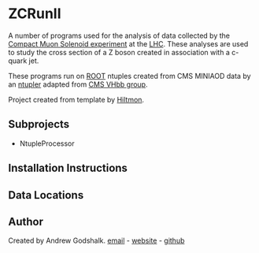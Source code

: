 # ZCRunII

A number of programs used for the analysis of data collected by the [Compact Muon Solenoid experiment][CMS] at the [LHC][LHC]. These analyses are used to study the cross section of a Z boson created in association with a c-quark jet.

These programs run on [ROOT][ROOT] ntuples created from CMS MINIAOD data by an [ntupler][Ntupler] adapted from [CMS VHbb group][VHbb].

Project created from template by [Hiltmon][Simple C++ Project Structure].

## Subprojects

* NtupleProcessor

## Installation Instructions

## Data Locations

## Author

Created by Andrew Godshalk.
[email][Andrew email] - [website][Andrew website] - [github][Andrew github]

[//]: # (Reference Links)

[LHC]:https://home.cern/topics/large-hadron-collider
[CMS]:https://home.cern/about/experiments/cms
[ROOT]:https://root.cern.ch/
[VHbb]:https://twiki.cern.ch/twiki/bin/view/CMS/HiggsBB
[Ntupler]: https://github.com/andrewgodshalk/ZCNtupler
[Simple C++ Project Structure]: http://hiltmon.com/blog/2013/07/03/a-simple-c-plus-plus-project-structure/
[Andrew github]:https://github.com/andrewgodshalk/
[Andrew email]:andrewgodshalk@gmail.com
[Andrew website]:http://www.acsu.buffalo.edu/~godshalk/
